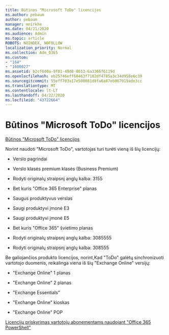 ```yaml
---
title: Būtinos "Microsoft ToDo" licencijos
ms.author: pebaum
author: pebaum
manager: mnirkhe
ms.date: 04/21/2020
ms.audience: Admin
ms.topic: article
ROBOTS: NOINDEX, NOFOLLOW
localization_priority: Normal
ms.collection: Adm_O365
ms.custom:
- "164"
- "1600027"
ms.assetid: b2cf6d0a-9f01-49d8-8653-6a3366f6119d
ms.openlocfilehash: eb25746eff60463f7182df4785a3c34d958e6c39
ms.sourcegitcommit: 55eff703a17e500681d8fa6a87eb067019ade3cc
ms.translationtype: MT
ms.contentlocale: lt-LT
ms.lasthandoff: 04/22/2020
ms.locfileid: "43722664"
---
```

# <a name="required-licenses-for-microsoft-todo"></a>Būtinos "Microsoft ToDo" licencijos

[Būtinos "Microsoft ToDo" licencijos](https://support.office.com/article/381e9d1b-c500-49b5-973e-890fd86528d7.aspx)
  
Norint naudoti "Microsoft ToDo", vartotojas turi turėti vieną iš šių licencijų:
  
- Verslo pagrindai

- Verslo klasės premium klasės (Business Premium)

- Rodyti originalų straipsnį anglų kalba: 3155

- Bet kuris "Office 365 Enterprise" planas

- Saugus produktyvus verslas

- Saugi produktyvi įmonė E3

- Saugi produktyvi įmonė E5

- Bet kuris "Office 365" švietimo planas

- Rodyti originalų straipsnį anglų kalba: 3085555

- Rodyti originalų straipsnį anglų kalba: 308555

Be galiojančios produkto licencijos, norint,Kad "ToDo" galėtų sinchronizuoti vartotojo duomenis, reikalinga viena iš šių "Exchange Online" versijų:
  
- "Exchange Online" 1 planas

- "Exchange Online" 2 planas

- "Exchange Essentials"

- "Exchange Online" kioskas

- "Exchange Online" POP

[Licencijų priskyrimas vartotojų abonementams naudojant "Office 365 PowerShell"](https://docs.microsoft.com/office365/enterprise/powershell/assign-licenses-to-user-accounts-with-office-365-powershell )
  